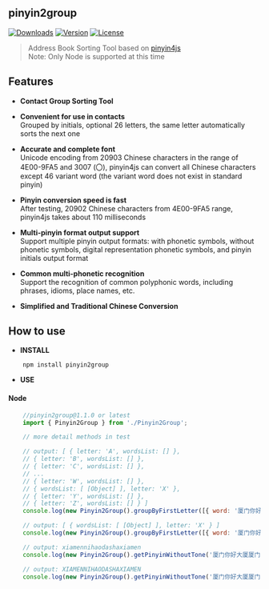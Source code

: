 ## pinyin2group 
<a href="https://www.npmjs.com/package/pinyin2group"><img src="https://img.shields.io/npm/dy/pinyin2group.svg" alt="Downloads"></a>
<a href="https://www.npmjs.com/package/pinyin2group"><img src="https://img.shields.io/npm/v/pinyin2group.svg" alt="Version"></a>
<a href="https://www.npmjs.com/package/pinyin2group"><img src="https://img.shields.io/npm/l/pinyin2group.svg" alt="License"></a>  
> Address Book Sorting Tool based on [pinyin4js](https://github.com/superbiger/pinyin4js)   
> Note: Only Node is supported at this time  

## Features
* **Contact Group Sorting Tool**   

* **Convenient for use in contacts**   
Grouped by initials, optional 26 letters, the same letter automatically sorts the next one  

* **Accurate and complete font**  
Unicode encoding from 20903 Chinese characters in the range of 4E00-9FA5 and 3007 (〇), pinyin4js can convert all Chinese characters except 46 variant word (the variant word does not exist in standard pinyin)  

* **Pinyin conversion speed is fast**  
After testing, 20902 Chinese characters from 4E00-9FA5 range, pinyin4js takes about 110 milliseconds 

* **Multi-pinyin format output support**  
Support multiple pinyin output formats: with phonetic symbols, without phonetic symbols, digital representation phonetic symbols, and pinyin initials output format  

* **Common multi-phonetic recognition**  
Support the recognition of common polyphonic words, including phrases, idioms, place names, etc.  

* **Simplified and Traditional Chinese Conversion**  

## How to use

* **INSTALL**  
```
    npm install pinyin2group
```

* **USE**  

#### Node

```javascript
    //pinyin2group@1.1.0 or latest
    import { Pinyin2Group } from './Pinyin2Group';

    // more detail methods in test

    // output: [ { letter: 'A', wordsList: [] },
    // { letter: 'B', wordsList: [] },
    // { letter: 'C', wordsList: [] },
    // ...
    // { letter: 'W', wordsList: [] },
    // { wordsList: [ [Object] ], letter: 'X' },
    // { letter: 'Y', wordsList: [] },
    // { letter: 'Z', wordsList: [] } ]
    console.log(new Pinyin2Group().groupByFirstLetter([{ word: '厦门你好大厦厦门' }]));

    // output: [ { wordsList: [ [Object] ], letter: 'X' } ]
    console.log(new Pinyin2Group().groupByFirstLetter([{ word: '厦门你好大厦厦门' }], { hasFullLetter: false }));

    // output: xiamennihaodashaxiamen
    console.log(new Pinyin2Group().getPinyinWithoutTone('厦门你好大厦厦门'));

    // output: XIAMENNIHAODASHAXIAMEN
    console.log(new Pinyin2Group().getPinyinWithoutTone('厦门你好大厦厦门', true));

```
